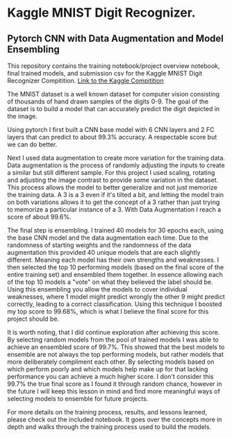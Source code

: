 # <b>Kaggle MNIST Digit Recognizer.</b>
## <b>Pytorch CNN with Data Augmentation and Model Ensembling</b>
This repository contains the training notebook/project overview notebook, final trained models, and submission csv for the Kaggle
MNIST Digit Recognizer Compitition. [Link to the Kaggle Compitition](https://www.kaggle.com/competitions/digit-recognizer)

The MNIST dataset is a well known dataset for computer vision consisting of thousands of hand drawn samples of the digits 0-9. 
The goal of the dataset is to build a model that can accurately predict the digit depicted in the image. 

Using pytorch I first built a CNN base model with 6 CNN layers and 2 FC layers that can predict to about 99.3% accuracy. A respectable score but we can do better.

Next I used data augmentation to create more variation for the training data. Data augmentation is the process of randomly adjusting the inputs to create a similar but still different sample. For this project
I used scaling, rotating and adjusting the image contrast to provide some variation in the dataset. This process allows the model to better generalize and not just memorize the training data. A 3 is a 3 even if it's tilted a bit, and letting the model
train on both variations allows it to get the concept of a 3 rather than just trying to memorize a particular instance of a 3. With Data Augmentation I reach a score of about 99.6%. 

The final step is ensembling. I trained 40 models for 30 epochs each, using the base CNN model and the data augmentation each time. Due to the randomness of starting weights and
the randomness of the data augmentation this provided 40 unique models that are each slightly different. Meaning each model has their own strengths and weaknesses. I then selected the top 10 performing models (based on the final score of the entire training set)
and ensembled them together. In essence allowing each of the top 10 models a "vote" on what they believed the label should be. Using this ensembling you allow the models to cover individual weaknesses, where 1 model might predict wrongly the other 9 might predict correctly, 
leading to a correct classification. Using this technique I boosted my top score to 99.68%, which is what I believe the final score for this project should be.

It is worth noting, that I did continue exploration after achieving this score. By selecting random models from the pool of trained models I was able to achieve an ensembled score of
99.7%. This showed that the best models to ensemble are not always the top performing models, but rather models that more deliberately compliment each other. By selecting models based on which perform poorly and which models help make up for that lacking performance you
can achieve a much higher score. I don't consider this 99.7% the true final score as I found it through random chance, however in the future I will keep this lesson in mind and find more
meaningful ways of selecting models to ensemble for future projects. 

For more details on the training process, results, and lessons learned, please check out the included notebook. It goes over the concepts more in depth and walks through the training process used to
build the models. 